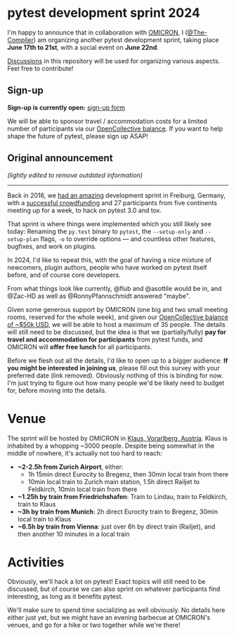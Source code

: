 # pytest development sprint 2024

I'm happy to announce that in collaboration with [OMICRON](https://www.omicronenergy.com/en/), I ([@The-Compiler](https://github.com/the-compiler)) am organizing another pytest development sprint, taking place **June 17th to 21st**, with a social event on **June 22nd**.

[Discussions](https://github.com/pytest-dev/sprint/discussions) in this repository will be used for organizing various aspects. Feel free to contribute!

## Sign-up

**Sign-up is currently open:** [sign-up form](https://app.formbricks.com/GnhOZSCsqX)

We will be able to sponsor travel / accommodation costs for a limited number of
participants via our [OpenCollective balance](https://opencollective.com/pytest).
If you want to help shape the future of pytest, please sign up ASAP!

## Original announcement

*(lightly edited to remove outdated information)*

---

Back in 2016, we [had an amazing](https://blog.pytest.org/2016/pytest-development-sprint/) development sprint in Freiburg, Germany, with a [successful crowdfunding](https://www.indiegogo.com/projects/python-testing-sprint-mid-2016#/) and 27 participants from five continents meeting up for a week, to hack on pytest 3.0 and tox.

That sprint is where things were implemented which you still likely see today: Renaming the `py.test` binary to `pytest`, the `--setup-only` and `--setup-plan` flags, `-o` to override options — and countless other features, bugfixes, and work on plugins.

In 2024, I'd like to repeat this, with the goal of having a nice mixture of newcomers, plugin authors, people who have worked on pytest itself before, and of course core developers.

From what things look like currently, @flub and @asottile would be in, and @Zac-HD as well as @RonnyPfannschmidt answered "maybe".

Given some generous support by OMICRON (one big and two small meeting rooms, reserved for the whole week), and given our [OpenCollective balance of ~$50k USD](https://opencollective.com/pytest), we will be able to host a maximum of 35 people. The details will still need to be discussed, but the idea is that we (partially/fully) **pay for travel and accommodation for participants** from pytest funds, and OMICRON will **offer free lunch** for all participants.

Before we flesh out all the details, I'd like to open up to a bigger audience: **If you might be interested in joining us**, please fill out this survey with your preferred date (link removed). Obviously nothing of this is binding for now. I'm just trying to figure out how many people we'd be likely need to budget for, before moving into the details.

# Venue

The sprint will be hosted by OMICRON in [Klaus, Vorarlberg, Austria](https://www.openstreetmap.org/#map=15/47.3075/9.6207). Klaus is inhabited by a whopping ~3000 people. Despite being somewhat in the middle of nowhere, it's actually not too hard to reach:

- **~2-2.5h from Zurich Airport**, either:
  - 1h 15min direct Eurocity to Bregenz, then 30min local train from there
  - 10min local train to Zurich main station, 1.5h direct Railjet to Feldkirch, 10min local train from there
- **~1.25h by train from Friedrichshafen**: Train to Lindau, train to Feldkirch, train to Klaus
- **~3h by train from Munich**: 2h direct Eurocity train to Bregenz, 30min local train to Klaus
- **~6.5h by train from Vienna**: just over 6h by direct train (Railjet), and then another 10 minutes in a local train

# Activities

Obviously, we'll hack a lot on pytest! Exact topics will still need to be discussed, but of course we can also sprint on whatever participants  find interesting, as long as it benefits pytest.

We'll make sure to spend time socializing as well obviously. No details here either just yet, but we might have an evening barbecue at OMICRON's venues, and go for a hike or two together while we're there!

